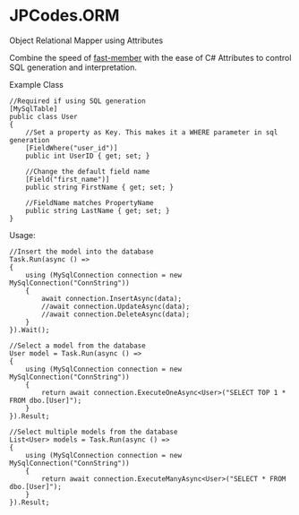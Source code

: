 # JPCodes.ORM
Object Relational Mapper using Attributes

Combine the speed of [fast-member](https://github.com/mgravell/fast-member) with the ease of C# Attributes to control SQL generation and interpretation.

Example Class
```
//Required if using SQL generation
[MySqlTable]
public class User
{
    //Set a property as Key. This makes it a WHERE parameter in sql generation
    [FieldWhere("user_id")]
    public int UserID { get; set; }

    //Change the default field name
    [Field("first_name")]
    public string FirstName { get; set; }

    //FieldName matches PropertyName
    public string LastName { get; set; }
}
```

Usage:
```
//Insert the model into the database
Task.Run(async () => 
{
    using (MySqlConnection connection = new MySqlConnection("ConnString"))
    {
        await connection.InsertAsync(data);
        //await connection.UpdateAsync(data);
        //await connection.DeleteAsync(data);
    }
}).Wait();

//Select a model from the database
User model = Task.Run(async () =>
{
    using (MySqlConnection connection = new MySqlConnection("ConnString"))
    {
        return await connection.ExecuteOneAsync<User>("SELECT TOP 1 * FROM dbo.[User]");
    }
}).Result;

//Select multiple models from the database
List<User> models = Task.Run(async () =>
{
    using (MySqlConnection connection = new MySqlConnection("ConnString"))
    {
        return await connection.ExecuteManyAsync<User>("SELECT * FROM dbo.[User]");
    }
}).Result;
```
